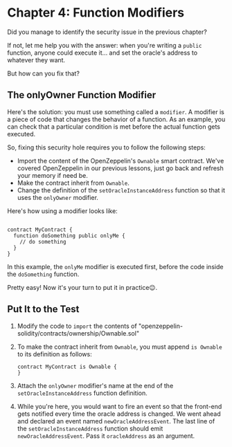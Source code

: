 # Chapter 4: Function Modifiers

Did you manage to identify the security issue in the previous chapter?

If not, let me help you with the answer: when you're writing a `public` function, anyone could execute it... and set the oracle's address to whatever they want.

But how can you fix that?

## The onlyOwner Function Modifier

Here's the solution: you must use something called a `modifier`. A modifier is a piece of code that changes the behavior of a function. As an example, you can check that a particular condition is met before the actual function gets executed.

So, fixing this security hole requires you to follow the following steps:

- Import the content of the OpenZeppelin's `Ownable` smart contract. We've covered OpenZeppelin in our previous lessons, just go back and refresh your memory if need be.
- Make the contract inherit from `Ownable`.
- Change the definition of the `setOracleInstanceAddress` function so that it uses the `onlyOwner` modifier.

Here's how using a modifier looks like:

```

contract MyContract {
  function doSomething public onlyMe {
    // do something
  }
}

```

In this example, the `onlyMe` modifier is executed first, before the code inside the `doSomething` function.

Pretty easy! Now it's your turn to put it in practice😉.

## Put It to the Test

1.  Modify the code to `import` the contents of "openzeppelin-solidity/contracts/ownership/Ownable.sol"
2.  To make the contract inherit from `Ownable`, you must append `is Ownable` to its definition as follows:

    ```
    contract MyContract is Ownable {
    }

    ```

3.  Attach the `onlyOwner` modifier's name at the end of the `setOracleInstanceAddress` function definition.
4.  While you're here, you would want to fire an event so that the front-end gets notified every time the oracle address is changed. We went ahead and declared an event named `newOracleAddressEvent`. The last line of the `setOracleInstanceAddress` function should emit `newOracleAddressEvent`. Pass it `oracleAddress` as an argument.
